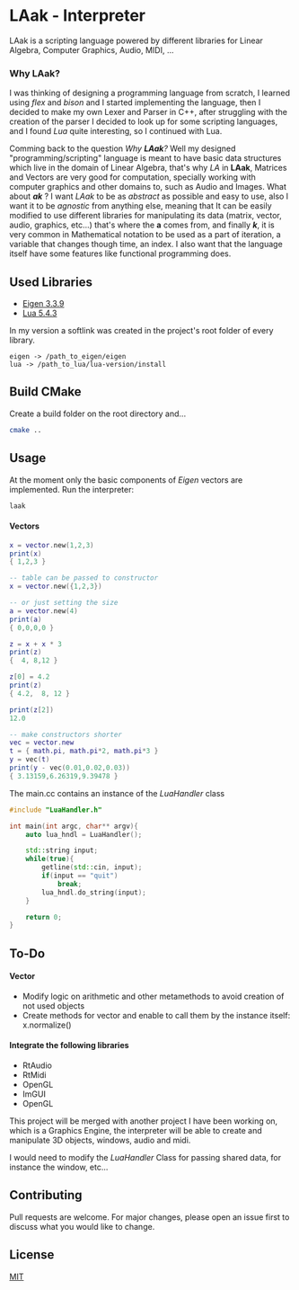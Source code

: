 # LAak - Interpreter
LAak is a scripting language powered by different libraries for Linear Algebra, Computer Graphics, Audio, MIDI, ...

### Why LAak?

I was thinking of designing a programming language from scratch, I learned using _flex_ and _bison_ and I started implementing the language, then I decided to make my own Lexer and Parser in C++, after struggling with the creation of the parser I decided to look up for some scripting languages, and I found _Lua_ quite interesting, so I continued with Lua.

Comming back to the question _Why **LAak**?_ Well my designed "programming/scripting" language is meant to have basic data structures which live in the domain of Linear Algebra, that's why _LA_ in **LAak**, Matrices and Vectors are very good for computation, specially working with computer graphics and other domains to, such as Audio and Images. What about _**ak**_ ? I want _LAak_ to be as _abstract_ as possible and easy to use, also I want it to be _agnostic_ from anything else, meaning that It can be easily modified to use different libraries for manipulating its data (matrix, vector, audio, graphics, etc...) that's where the **a** comes from, and finally **_k_**, it is very common in Mathematical notation to be used as a part of iteration, a variable that changes though time, an index. I also want that the language itself have some features like functional programming does.

## Used Libraries

- [Eigen 3.3.9](https://eigen.tuxfamily.org/index.php?title=Main_Page)
- [Lua 5.4.3](http://www.lua.org/ftp/lua-5.4.3.tar.gz)

In my version a softlink was created in the project's root folder of every library.

```
eigen -> /path_to_eigen/eigen
lua -> /path_to_lua/lua-version/install
```

## Build CMake

Create a build folder on the root directory and...

```bash
cmake ..
```

## Usage

At the moment only the basic components of _Eigen_ vectors are implemented. Run the interpreter:

```bash
laak
```
#### Vectors

```lua
x = vector.new(1,2,3)
print(x)
{ 1,2,3 }

-- table can be passed to constructor
x = vector.new({1,2,3})

-- or just setting the size
a = vector.new(4)
print(a)
{ 0,0,0,0 }

z = x + x * 3
print(z)
{  4, 8,12 }

z[0] = 4.2
print(z)
{ 4.2,  8, 12 }

print(z[2])
12.0

-- make constructors shorter
vec = vector.new
t = { math.pi, math.pi*2, math.pi*3 }
y = vec(t)
print(y - vec(0.01,0.02,0.03))
{ 3.13159,6.26319,9.39478 }
```

The main.cc contains an instance of the _LuaHandler_ class

```cpp
#include "LuaHandler.h"

int main(int argc, char** argv){   
    auto lua_hndl = LuaHandler();

    std::string input;
    while(true){
        getline(std::cin, input);
        if(input == "quit")
            break;
        lua_hndl.do_string(input);
    }

    return 0;
}
```

## To-Do

#### Vector
- Modify logic on arithmetic and other metamethods to avoid creation of not used objects
- Create methods for vector and enable to call them by the instance itself: x.normalize()

#### Integrate the following libraries
- RtAudio
- RtMidi
- OpenGL
- ImGUI
- OpenGL

This project will be merged with another project I have been working on, which is a Graphics Engine, the interpreter will be able to create and manipulate 3D objects, windows, audio and midi.

I would need to modify the _LuaHandler_ Class for passing shared data, for instance the window, etc...


## Contributing
Pull requests are welcome. For major changes, please open an issue first to discuss what you would like to change.

## License
[MIT](https://choosealicense.com/licenses/mit/)
